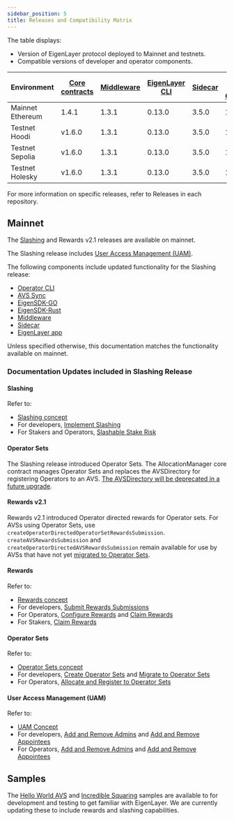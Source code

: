 ```yaml
---
sidebar_position: 5
title: Releases and Compatibility Matrix
---
```


The table displays:
* Version of EigenLayer protocol deployed to Mainnet and testnets.
* Compatible versions of developer and operator components.

| Environment      | [Core contracts](https://github.com/Layr-Labs/eigenlayer-contracts/releases) | [Middleware](https://github.com/Layr-Labs/eigenlayer-middleware/releases) | [EigenLayer CLI](https://github.com/Layr-Labs/eigenlayer-cli/releases) | [Sidecar](https://github.com/Layr-Labs/sidecar/releases) | [EigenPod Proof Generation](https://github.com/Layr-Labs/eigenpod-proofs-generation/releases) | 
|------------------|------------------------------------------------------------------------------|------------|----------------|----------------------------------------------------------|-------------------------------|
| Mainnet Ethereum | 1.4.1                                                                        | 1.3.1      | 0.13.0         | 3.5.0                                                    | 1.3.0                         | 
| Testnet Hoodi    | v1.6.0                                                                       | 1.3.1   |          0.13.0 |   3.5.0                                  |1.3.0                           
| Testnet Sepolia  | v1.6.0                                                                       | 1.3.1      | 0.13.0         | 3.5.0                                                    | 1.3.0                         |
| Testnet Holesky  | v1.6.0                                                                       | 1.3.1      | 0.13.0         | 3.5.0                                                    | 1.3.0                         |

For more information on specific releases, refer to Releases in each repository.

## Mainnet

The [Slashing](https://github.com/Layr-Labs/eigenlayer-contracts/releases/tag/v1.3.0) and Rewards v2.1 releases are available on mainnet.

The Slashing release includes [User Access Management (UAM)](concepts/uam/user-access-management.md).


The following components include updated functionality for the Slashing release:
* [Operator CLI](https://github.com/Layr-Labs/eigenlayer-cli)
* [AVS Sync](https://github.com/Layr-Labs/avs-sync)
* [EigenSDK-GO](https://github.com/Layr-Labs/eigensdk-go)
* [EigenSDK-Rust](https://github.com/Layr-Labs/eigensdk-rs)
* [Middleware](https://github.com/Layr-Labs/eigenlayer-middleware)
* [Sidecar](https://github.com/Layr-Labs/sidecar)
* [EigenLayer app](https://app.eigenlayer.xyz/)

Unless specified otherwise, this documentation matches the functionality available on mainnet. 

### Documentation Updates included in Slashing Release


#### Slashing 

Refer to: 
* [Slashing concept](concepts/slashing/slashing-concept)
* For developers, [Implement Slashing](developers/howto/build/slashing/implement-slashing)
* For Stakers and Operators, [Slashable Stake Risk](concepts/slashing/slashable-stake-risks)

#### Operator Sets

The Slashing release introduced Operator Sets. The AllocationManager core contract manages Operator Sets and replaces
the AVSDirectory for registering Operators to an AVS. [The AVSDirectory will be deprecated in a future upgrade](developers/howto/build/operator-sets/migrate-to-operatorsets).

#### Rewards v2.1

Rewards v2.1 introduced Operator directed rewards for Operator sets. For AVSs using Operator Sets, use `createOperatorDirectedOperatorSetRewardsSubmission`. 
`createAVSRewardsSubmission` and `createOperatorDirectedAVSRewardsSubmission` remain available for use by AVSs that have not yet [migrated to Operator Sets](developers/howto/build/operator-sets/migrate-to-operatorsets).


#### Rewards 

Refer to:
* [Rewards concept](concepts/rewards/rewards-concept)
* For developers, [Submit Rewards Submissions](developers/howto/build/submit-rewards-submissions)
* For Operators, [Configure Rewards](operators/howto/configurerewards/set-rewards-split) and [Claim Rewards](operators/howto/configurerewards/set-rewards-split)
* For Stakers, [Claim Rewards](restakers/restaking-guides/claim-rewards-app)

#### Operator Sets

Refer to: 
* [Operator Sets concept](concepts/operator-sets/operator-sets-concept)
* For developers, [Create Operator Sets](developers/howto/build/operator-sets/create-operator-sets.md) and [Migrate to Operator Sets](developers/howto/build/operator-sets/migrate-to-operatorsets.md)
* For Operators, [Allocate and Register to Operator Sets](operators/howto/operator-sets)

#### User Access Management (UAM)

Refer to: 
* [UAM Concept](concepts/uam/user-access-management)
* For developers, [Add and Remove Admins](developers/howto/build/uam/dev-add-remove-admins) and [Add and Remove Appointees](developers/howto/build/uam/dev-add-remove-admins)
* For Operators, [Add and Remove Admins](operators/howto/uam/op-add-remove-admins) and [Add and Remove Appointees](operators/howto/uam/op-add-remove-appointees)

## Samples

The [Hello World AVS](https://github.com/Layr-Labs/hello-world-avs) and [Incredible Squaring](https://github.com/Layr-Labs/incredible-squaring-avs)
samples are available to for development and testing to get familiar with EigenLayer. We are currently updating these to 
include rewards and slashing capabilities.